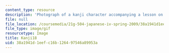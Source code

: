 ```yaml
---
content_type: resource
description: 'Photograph of a kanji character accompanying a lesson on Japanese. '
file: null
file_location: /coursemedia/21g-504-japanese-iv-spring-2009/38a1941d1eefc16b126497546a89953a_Kanji18.gif
file_type: image/gif
resourcetype: Image
title: Kanji18
uid: 38a1941d-1eef-c16b-1264-97546a89953a
---
```

